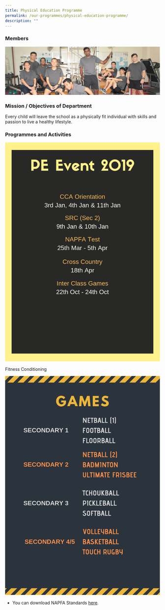 ```yaml
---
title: Physical Education Programme
permalink: /our-programmes/physical-education-programme/
description: ""
---
```

### Members

![](/images/Our%20Academic%20Programme/Physical%20Education/PE%20_%20CCA%20Department_Fun.jpg)

### Mission / Objectives of Department
 
Every child will leave the school as a physically fit individual with skills and passion to live a healthy lifestyle.

### Programmes and Activities

![](/images/Our%20Academic%20Programme/Physical%20Education/PE%20EVENT%202019%20(1).png)

Fitness Conditioning

![](/images/Our%20Academic%20Programme/Physical%20Education/GAMES%20(1).png)

*   You can download NAPFA Standards <a href="/files/pe_napfa.pdf" target="_blank">here</a>.